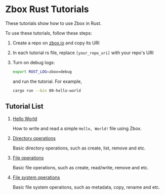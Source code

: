 # Zbox Rust Tutorials

These tutorials show how to use Zbox in Rust.

To use these tutorials, follow these steps:

1. Create a repo on [zbox.io] and copy its URI

2. In each tutorial rs file, replace `[your_repo_uri]` with your repo's URI

3. Turn on debug logs:

   ```sh
   export RUST_LOG=zbox=debug
   ```

   and run the tutorial. For example,

   ```sh
   cargo run --bin 00-hello-world
   ```

## Tutorial List

1. [Hello World](00-hello-world.rs)

   How to write and read a simple `Hello, World!` file using Zbox.

2. [Directory operations](01-dirs.rs)

   Basic directory operations, such as create, list, remove and etc.

3. [File operations](02-files.rs)

   Basic file operations, such as create, read/write, remove and etc.

4. [File system operations](03-fs.rs)

   Basic file system operations, such as metadata, copy, rename and etc.


[zbox.io]: https://zbox.io
